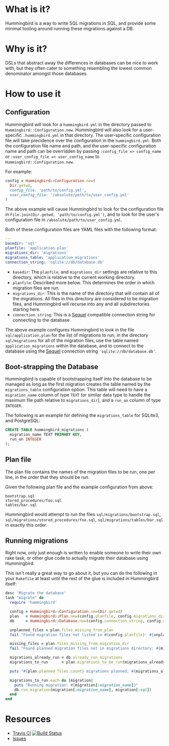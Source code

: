 # What is it?

Hummingbird is a way to write SQL migrations in SQL, and provide
some minimal tooling around running these migrations against a DB.

# Why is it?

DSLs that abstract away the differences in databases can be nice to
work with, but they often cater to something resembling the lowest
common denominator amongst those databases.

# How to use it

## Configuration

Hummingbird will look for a `hummingbird.yml` in the directory passed
to `Hummingbird::Configuration.new`.  Hummingbird will also look for a
user-specific `.hummingbird.yml` in that directory.  The user-specific
configuration file will take precidence over the configuration in the
`hummingbird.yml`.  Both the configuration file name and path, and the
user-specific configuration name and path can be overridden by passing
`:config_file => config_name` or `:user_config_file => user_config_name`
to `Hummingbird::Configuration.new`.

For example:

```Ruby
config = Hummingbird::Configuration.new(
  Dir.getwd,
  config_file: 'path/to/config.yml',
  user_config_file: '/absolute/path/to/user_config.yml'
)
```
The above example will cause Hummingbird to look for the configuration
file in `File.join(Dir.getwd, 'path/to/config.yml')`, and to look for
the user's configuration file in `/absolute/path/to/user_config.yml`.

Both of these configuration files are YAML files with the following
format:

```YAML
---
basedir: 'sql'
planfile: 'application.plan'
migrations_dir: 'migrations'
migrations_table: 'application_migrations'
connection_string: 'sqlite://db/database.db'
```

* `basedir`: The `planfile`, and `migrations_dir` settings are relative
  to this directory, which is relative to the current working
  directory.
* `planfile`: Described more below. This determines the order in which
  migration files are run.
* `migrations_dir`: This is the name of the directory that will
  contain all of the migrations.  All files in this directory are
  considered to be migration files, and Hummingbird will recurse into
  any and all subdirectories starting here.
* `connection_string`: This is a [Sequel][] compatible connection
  string for connecting to the database.

The above example configures Hummingbird to look in the file
`sql/application.plan` for the list of migrations to run, in the
directory `sql/migrations` for all of the migration files, use the
table named `application_migrations` within the database, and to
connect to the database using the [Sequel][] connection string `'sqlite://db/database.db'`.

## Boot-strapping the Database

Hummingbird is capable of bootstrapping itself into the database to be
managed as long as the first migration creates the table named by the
`migrations_table` configuration option.  This table will need to have
a `migration_name` column of type `TEXT` (or similar data type to
handle the maximum file path relative to `migrations_dir`), and a
`run_on` column of type `INTEGER`.

The following is an example for defining the `migrations_table` for
SQLite3, and PostgreSQL:

```sql
CREATE TABLE hummingbird_migrations (
  migration_name TEXT PRIMARY KEY,
  run_on INTEGER
);

```

## Plan file

The plan file contains the names of the migration files to be run, one
per line, in the order that they should be run.

Given the following plan file and the example configuration from above:

```
bootstrap.sql
stored_procedures/foo.sql
tables/bar.sql
```

Hummingbird would attempt to run the files
`sql/migrations/bootstrap.sql`,
`sql/migrations/stored_procedures/foo.sql`,
`sql/migrations/tables/bar.sql` in exactly this order.

## Running migrations

Right now, only just enough is written to enable someone to write
their own rake task, or other glue code to actually migrate their
database using Hummingbird.

This isn't really a great way to go about it, but you can do the
following in your `Rakefile` at least until the rest of the glue is
included in Hummingbird itself:

```Ruby
desc 'Migrate the database'
task "migrate" do
  require 'hummingbird'

  config = Hummingbird::Configuration.new(Dir.getwd)
  plan   = Hummingbird::Plan.new(config.planfile, config.migrations_dir)
  db     = Hummingbird::Database.new(config.connection_string, config.migrations_table)

  unplanned_files = plan.files_missing_from_plan
  fail "Found migration files not listed in #{config.planfile}: #{unplanned_files.join(', ')}" unless unplanned_files.empty?

  missing_files = plan.files_missing_from_migration_dir
  fail "Found planned migration files not in migrations directory: #{missing_files.join(', ')}" unless missing_files.empty?

  migrations_already_run = db.already_run_migrations
  migrations_to_run      = plan.migrations_to_be_run(migrations_already_run)

  puts "#{plan.planned_files.count} migrations planned; #{migrations_already_run.count} already run; #{migrations_to_run.count} to run"

  migrations_to_run.each do |migration|
    puts "Running migration: #{migration[:migration_name]}"
    db.run_migration(migration[:migration_name], migration[:sql])
  end
end
```

# Resources

* [Travis CI][travis-ci] [![Build Status](https://secure.travis-ci.org/jhelwig/hummingbird.png?branch=master)](http://travis-ci.org/jhelwig/hummingbird)
* [Issues][issues]

[travis-ci]: http://travis-ci.org "Travis CI"
[issues]: https://github.com/jhelwig/hummingbird/issues "GitHub issues"
[Sequel]: http://sequel.rubyforge.org/ "The Database Toolkit for Ruby"
